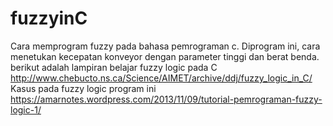 # fuzzyinC
Cara memprogram fuzzy pada bahasa pemrograman c. Diprogram ini, cara menetukan kecepatan konveyor dengan parameter tinggi dan berat benda.
berikut adalah lampiran belajar fuzzy logic pada C
http://www.chebucto.ns.ca/Science/AIMET/archive/ddj/fuzzy_logic_in_C/
Kasus pada fuzzy logic program ini 
https://amarnotes.wordpress.com/2013/11/09/tutorial-pemrograman-fuzzy-logic-1/

